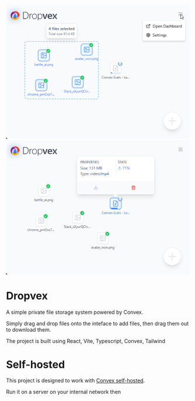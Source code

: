 ![ss1](media/ss1.png)
![ss2](media/ss2.png)

# Dropvex

A simple private file storage system powered by Convex.

Simply drag and drop files onto the inteface to add files, then drag them out to download them.

The project is built using React, Vite, Typescript, Convex, Tailwind

# Self-hosted

This project is designed to work with [Convex self-hosted](https://github.com/get-convex/convex-backend/blob/main/self-hosted/README.md). 

Run it on a server on your internal network then 